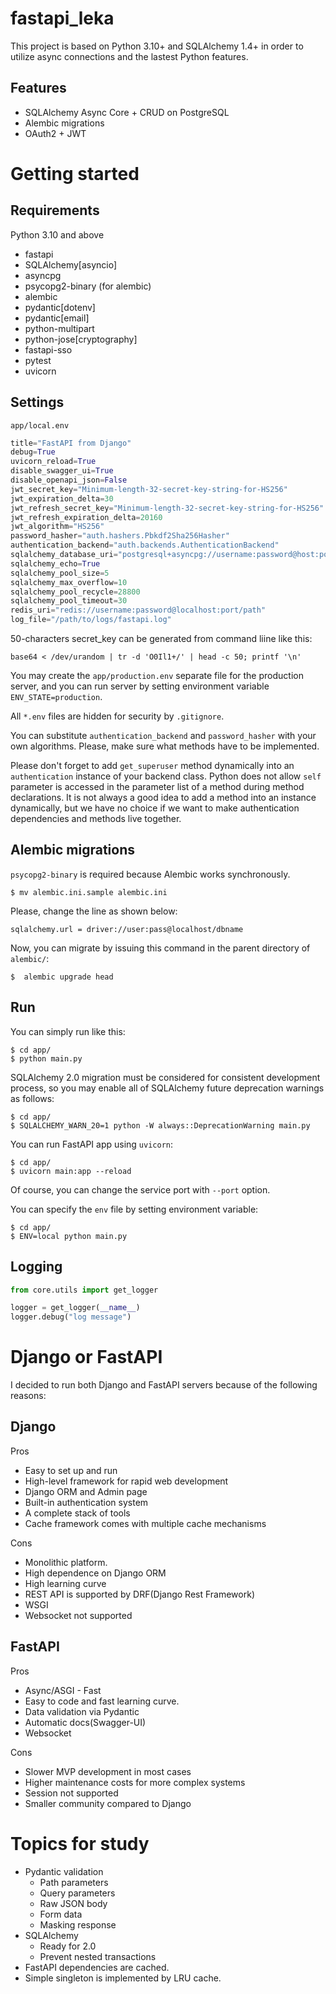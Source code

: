 # fastapi_leka
This project is based on Python 3.10+ and SQLAlchemy 1.4+ in order to utilize async connections and the lastest Python features.

## Features
* SQLAlchemy Async Core + CRUD on PostgreSQL
* Alembic migrations
* OAuth2 + JWT

# Getting started
## Requirements
Python 3.10 and above
* fastapi
* SQLAlchemy[asyncio]
* asyncpg
* psycopg2-binary (for alembic)
* alembic
* pydantic[dotenv]
* pydantic[email]
* python-multipart
* python-jose[cryptography]
* fastapi-sso
* pytest
* uvicorn

## Settings
`app/local.env`

```py
title="FastAPI from Django"
debug=True
uvicorn_reload=True
disable_swagger_ui=True
disable_openapi_json=False
jwt_secret_key="Minimum-length-32-secret-key-string-for-HS256"
jwt_expiration_delta=30
jwt_refresh_secret_key="Minimum-length-32-secret-key-string-for-HS256"
jwt_refresh_expiration_delta=20160
jwt_algorithm="HS256"
password_hasher="auth.hashers.Pbkdf2Sha256Hasher"
authentication_backend="auth.backends.AuthenticationBackend"
sqlalchemy_database_uri="postgresql+asyncpg://username:password@host:port/database"
sqlalchemy_echo=True
sqlalchemy_pool_size=5
sqlalchemy_max_overflow=10
sqlalchemy_pool_recycle=28800
sqlalchemy_pool_timeout=30
redis_uri="redis://username:password@localhost:port/path"
log_file="/path/to/logs/fastapi.log"
```

50-characters secret_key can be generated from command liine like this:

```
base64 < /dev/urandom | tr -d 'O0Il1+/' | head -c 50; printf '\n'
```

You may create the `app/production.env` separate file for the production server, and you can run server by setting environment variable `ENV_STATE=production`.

All `*.env` files are hidden for security by `.gitignore`.

You can substitute `authentication_backend` and `password_hasher` with your own algorithms. Please, make sure what methods have to be implemented.

Please don't forget to add `get_superuser` method dynamically into an `authentication` instance of your backend class. Python does not allow `self` parameter is accessed in the parameter list of a method during method declarations. It is not always a good idea to add a method into an instance dynamically, but we have no choice if we want to make authentication dependencies and methods live together.

## Alembic migrations
`psycopg2-binary` is required because Alembic works synchronously.

```
$ mv alembic.ini.sample alembic.ini
```

Please, change the line as shown below:
```
sqlalchemy.url = driver://user:pass@localhost/dbname
```

Now, you can migrate by issuing this command in the parent directory of `alembic/`:
```
$  alembic upgrade head
```

## Run
You can simply run like this:
```
$ cd app/
$ python main.py
```

SQLAlchemy 2.0 migration must be considered for consistent development process, so you may enable all of SQLAlchemy future deprecation warnings as follows:

```
$ cd app/
$ SQLALCHEMY_WARN_20=1 python -W always::DeprecationWarning main.py
```

You can run FastAPI app using `uvicorn`:

```
$ cd app/
$ uvicorn main:app --reload
```

Of course, you can change the service port with `--port` option.

You can specify the `env` file by setting environment variable:

```
$ cd app/
$ ENV=local python main.py
```

## Logging
```py
from core.utils import get_logger

logger = get_logger(__name__)
logger.debug("log message")
```

# Django or FastAPI
I decided to run both Django and FastAPI servers because of the following reasons:

## Django
Pros
* Easy to set up and run
* High-level framework for rapid web development
* Django ORM and Admin page
* Built-in authentication system
* A complete stack of tools
* Cache framework comes with multiple cache mechanisms

Cons
* Monolithic platform.
* High dependence on Django ORM
* High learning curve
* REST API is supported by DRF(Django Rest Framework)
* WSGI
* Websocket not supported

## FastAPI
Pros
* Async/ASGI - Fast
* Easy to code and fast learning curve.
* Data validation via Pydantic
* Automatic docs(Swagger-UI)
* Websocket

Cons
* Slower MVP development in most cases
* Higher maintenance costs for more complex systems
* Session not supported
* Smaller community compared to Django

# Topics for study
* Pydantic validation
    * Path parameters
    * Query parameters
    * Raw JSON body
    * Form data
    * Masking response
* SQLAlchemy
    * Ready for 2.0
    * Prevent nested transactions
* FastAPI dependencies are cached.
* Simple singleton is implemented by LRU cache.
